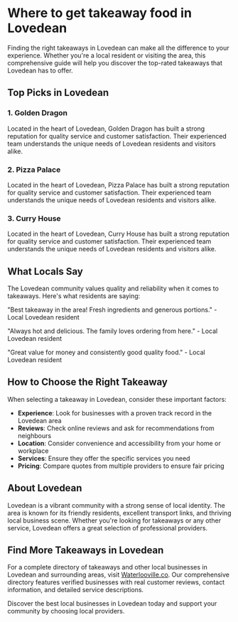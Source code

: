 # Where to get takeaway food in Lovedean

Finding the right takeaways in Lovedean can make all the difference to your experience. Whether you're a local resident or visiting the area, this comprehensive guide will help you discover the top-rated takeaways that Lovedean has to offer.

## Top Picks in Lovedean

### 1. Golden Dragon
Located in the heart of Lovedean, Golden Dragon has built a strong reputation for quality service and customer satisfaction. Their experienced team understands the unique needs of Lovedean residents and visitors alike.

### 2. Pizza Palace
Located in the heart of Lovedean, Pizza Palace has built a strong reputation for quality service and customer satisfaction. Their experienced team understands the unique needs of Lovedean residents and visitors alike.

### 3. Curry House
Located in the heart of Lovedean, Curry House has built a strong reputation for quality service and customer satisfaction. Their experienced team understands the unique needs of Lovedean residents and visitors alike.

## What Locals Say

The Lovedean community values quality and reliability when it comes to takeaways. Here's what residents are saying:

"Best takeaway in the area! Fresh ingredients and generous portions." - Local Lovedean resident

"Always hot and delicious. The family loves ordering from here." - Local Lovedean resident

"Great value for money and consistently good quality food." - Local Lovedean resident

## How to Choose the Right Takeaway

When selecting a takeaway in Lovedean, consider these important factors:

- **Experience**: Look for businesses with a proven track record in the Lovedean area
- **Reviews**: Check online reviews and ask for recommendations from neighbours
- **Location**: Consider convenience and accessibility from your home or workplace
- **Services**: Ensure they offer the specific services you need
- **Pricing**: Compare quotes from multiple providers to ensure fair pricing

## About Lovedean

Lovedean is a vibrant community with a strong sense of local identity. The area is known for its friendly residents, excellent transport links, and thriving local business scene. Whether you're looking for takeaways or any other service, Lovedean offers a great selection of professional providers.

## Find More Takeaways in Lovedean

For a complete directory of takeaways and other local businesses in Lovedean and surrounding areas, visit [Waterlooville.co](https://waterlooville.co). Our comprehensive directory features verified businesses with real customer reviews, contact information, and detailed service descriptions.

Discover the best local businesses in Lovedean today and support your community by choosing local providers.

